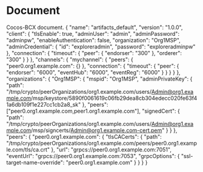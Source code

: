 # Document
Cocos-BCX document.
{
	"name": "artifacts_default",
	"version": "1.0.0",
	"client": {
		"tlsEnable": true,
		"adminUser": "admin",
		"adminPassword": "adminpw",
		"enableAuthentication": false,
		"organization": "Org1MSP",
		"adminCredential": {
			"id": "exploreradmin",
			"password": "exploreradminpw"
	    },
		"connection": {
			"timeout": {
				"peer": {
					"endorser": "300"
				},
				"orderer": "300"
			}
		}
	},
	"channels": {
		"mychannel": {
			"peers": {
				"peer0.org1.example.com": {}
			},
			"connection": {
				"timeout": {
					"peer": {
						"endorser": "6000",
						"eventHub": "6000",
						"eventReg": "6000"
					}
				}
			}
		}
	},
	"organizations": {
		"Org1MSP": {
			"mspid": "Org1MSP",
			"adminPrivateKey": {
				"path": "/tmp/crypto/peerOrganizations/org1.example.com/users/Admin@org1.example.com/msp/keystore/5890f0061619c06fb29dea8cb304edecc020fe63f41a6db109f1e227cc1cb2a8_sk"
			},
			"peers": ["peer0.org1.example.com,peer1.org1.example.com"],
			"signedCert": {
				"path": "/tmp/crypto/peerOrganizations/org1.example.com/users/Admin@org1.example.com/msp/signcerts/Admin@org1.example.com-cert.pem"
			}
		}
	},
	"peers": {
		"peer0.org1.example.com": {
			"tlsCACerts": {
				"path": "/tmp/crypto/peerOrganizations/org1.example.com/peers/peer0.org1.example.com/tls/ca.crt"
			},
			"url": "grpcs://peer0.org1.example.com:7051",
			"eventUrl": "grpcs://peer0.org1.example.com:7053",
			"grpcOptions": {
				"ssl-target-name-override": "peer0.org1.example.com"
			}
		}
	}
}

